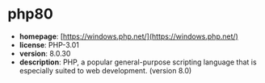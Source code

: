 # php80

- **homepage**: [https://windows.php.net/](https://windows.php.net/)
- **license**: PHP-3.01
- **version**: 8.0.30
- **description**: PHP, a popular general-purpose scripting language that is especially suited to web development. (version 8.0)

